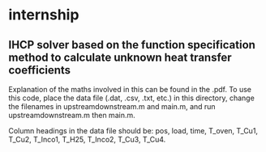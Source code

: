 # internship

## IHCP solver based on the function specification method to calculate unknown heat transfer coefficients

Explanation of the maths involved in this can be found in the .pdf.
To use this code, place the data file (.dat, .csv, .txt, etc.) in this directory, change the filenames in upstreamdownstream.m and main.m, and run upstreamdownstream.m then main.m.

Column headings in the data file should be: pos, load, time, T_oven, T_Cu1, T_Cu2, T_Inco1, T_H25, T_Inco2, T_Cu3, T_Cu4.